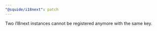```yaml
---
"@squide/i18next": patch
---
```


Two i18next instances cannot be registered anymore with the same key.
